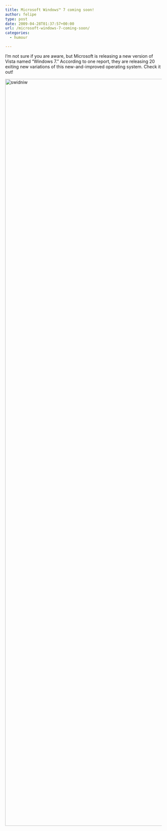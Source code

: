 ```yaml
---
title: Microsoft Windows™ 7 coming soon!
author: felipe
type: post
date: 2009-04-28T01:37:57+00:00
url: /microsoft-windows-7-coming-soon/
categories:
  - humour

---
```

I&#8217;m not sure if you are aware, but Microsoft is releasing a new version of Vista named &#8220;Windows 7.&#8221; According to one report, they are releasing 20 exiting new variations of this new-and-improved operating system. Check it out!

[<img class="aligncenter size-full wp-image-284" title="swidniw" src="http://www.felipe.com.au/blog/wp-content/uploads/2009/05/swidniw.png" alt="swidniw" width="520" height="2400" srcset="http://felipe.com.au/wp-content/uploads/2009/05/swidniw.png 520w, http://felipe.com.au/wp-content/uploads/2009/05/swidniw-65x300.png 65w" sizes="(max-width: 520px) 100vw, 520px" />][1]

 [1]: http://www.felipe.com.au/blog/wp-content/uploads/2009/05/swidniw.png